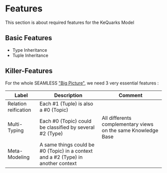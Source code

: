 Features
==

This section is about required features for the KeQuarks Model

Basic Features
-
* Type Inheritance
* Tuple Inheritance

Killer-Features
-
For the whole SEAMLESS <a href="https://github.com/iPlumb3r/BigPicture">"Big Picture"</a>, we need 3 very essential features :

<table>
    <thead>
        <tr>
            <th>Label</th>
            <th>Description</th>
            <th>Comment</th>
        </tr>
    </thead>
    <tbody>
        <tr>
            <td>Relation reification</td>
            <td>Each #1 (Tuple) is also a #0 (Topic)</td>
            <td></td>
        </tr>
        <tr>
            <td>Multi-Typing</td>
            <td>Each #0 (Topic) could be classified by several #2 (Type)</td>
            <td>All differents complementary views on the same Knowledge Base</td>
        </tr>
        <tr>
            <td>Meta-Modeling</td>
            <td>A same things could be #0 (Topic) in a context and a #2 (Type) in another context</td>
            <td></td>
        </tr>
    </tbody>
</table>
